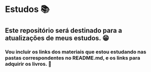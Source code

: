 # Estudos 📚 

## Este repositório será destinado para a atualizações de meus estudos. 😁

### Vou incluir os links dos materiais que estou estudando nas pastas correspondentes no README.md, e os links para adquirir os livros. 🧐
